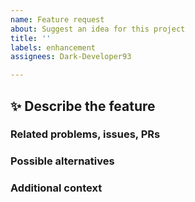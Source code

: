 ```yaml
---
name: Feature request
about: Suggest an idea for this project
title: ''
labels: enhancement
assignees: Dark-Developer93

---
```


<!-- Provide a general summary of the issue in the Title above -->

## :sparkles: Describe the feature

<!-- A clear and concise description of what you want to happen. -->

### Related problems, issues, PRs

<!--
    Is your feature request related to a problem or issue or pull request? Please describe.
    Ex. I'm always frustrated when [...]
    Ex. This feature would make #224 look / feel better
-->

### Possible alternatives

<!-- A clear and concise description of any alternative solutions or features you've considered. -->

### Additional context

<!-- Add any other context about the feature here. -->
<!-- If applicable, add screenshots to help explain your idea. -->
